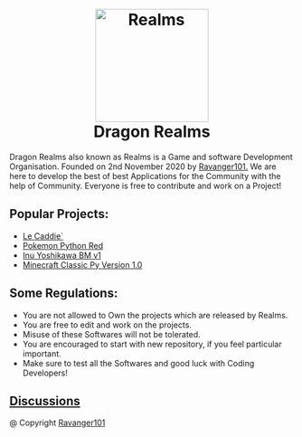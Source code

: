 <h1 align="center">
  <br>
  <a href="https://github.com/ProjectDragonRealms"><img src="" alt="Realms" width="200"></a>
  <br>
  Dragon Realms
  <br>
</h1>


Dragon Realms also known as Realms is a Game and software Development Organisation. Founded on 2nd November 2020 by [Ravanger101.](https://github.com/Ravanger101) We are here to
develop the best of best Applications for the Community with the help of Community. Everyone is free to contribute and work on a Project!

## Popular Projects:
- [Le Caddie`](https://github.com/ProjectDragonRealms/Le-Caddie-#readme)
- [Pokemon Python Red](https://github.com/ProjectDragonRealms/Pokemon-PythonRed/releases/tag/v1.0.0)
- [Inu Yoshikawa BM v1](https://github.com/ProjectDragonRealms/Inu-Yoshikawa.V.1.0.Benchmark#readme)
- [Minecraft Classic Py Version 1.0](https://github.com/ProjectDragonRealms/MinecraftClassicPYVersion1.0)

## Some Regulations:
- You are not allowed to Own the projects which are released by Realms.
- You are free to edit and work on the projects.
- Misuse of these Softwares will not be tolerated.
- You are encouraged to start with new repository, if you feel particular important.
- Make sure to test all the Softwares and good luck with Coding Developers!

## [Discussions](https://github.com/orgs/ProjectDragonRealms/discussions)
@ Copyright [Ravanger101](https://github.com/Ravanger101)






